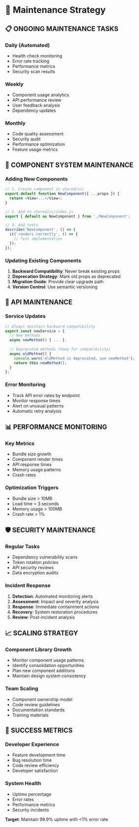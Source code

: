 # 🔧 Maintenance Strategy

## 📋 **ONGOING MAINTENANCE TASKS**

### **Daily (Automated)**
- Health check monitoring
- Error rate tracking
- Performance metrics
- Security scan results

### **Weekly**
- Component usage analytics
- API performance review
- User feedback analysis
- Dependency updates

### **Monthly**
- Code quality assessment
- Security audit
- Performance optimization
- Feature usage metrics

## 🎯 **COMPONENT SYSTEM MAINTENANCE**

### **Adding New Components**
```javascript
// 1. Create component in shared/ui/
export default function NewComponent({ ...props }) {
  return <View>...</View>;
}

// 2. Add to shared/ui/index.js
export { default as NewComponent } from './NewComponent';

// 3. Add tests
describe('NewComponent', () => {
  it('renders correctly', () => {
    // Test implementation
  });
});
```

### **Updating Existing Components**
1. **Backward Compatibility**: Never break existing props
2. **Deprecation Strategy**: Mark old props as deprecated
3. **Migration Guide**: Provide clear upgrade path
4. **Version Control**: Use semantic versioning

## 🔄 **API MAINTENANCE**

### **Service Updates**
```javascript
// Always maintain backward compatibility
export const newService = {
  // New methods
  async newMethod() { ... },
  
  // Deprecated methods (keep for compatibility)
  async oldMethod() {
    console.warn('oldMethod is deprecated, use newMethod');
    return this.newMethod();
  }
};
```

### **Error Monitoring**
- Track API error rates by endpoint
- Monitor response times
- Alert on unusual patterns
- Automatic retry analysis

## 📊 **PERFORMANCE MONITORING**

### **Key Metrics**
- Bundle size growth
- Component render times
- API response times
- Memory usage patterns
- Crash rates

### **Optimization Triggers**
- Bundle size > 10MB
- Load time > 3 seconds
- Memory usage > 100MB
- Crash rate > 1%

## 🛡️ **SECURITY MAINTENANCE**

### **Regular Tasks**
- Dependency vulnerability scans
- Token rotation policies
- API security reviews
- Data encryption audits

### **Incident Response**
1. **Detection**: Automated monitoring alerts
2. **Assessment**: Impact and severity analysis
3. **Response**: Immediate containment actions
4. **Recovery**: System restoration procedures
5. **Review**: Post-incident analysis

## 📈 **SCALING STRATEGY**

### **Component Library Growth**
- Monitor component usage patterns
- Identify consolidation opportunities
- Plan new component additions
- Maintain design system consistency

### **Team Scaling**
- Component ownership model
- Code review guidelines
- Documentation standards
- Training materials

## 🎊 **SUCCESS METRICS**

### **Developer Experience**
- Feature development time
- Bug resolution time
- Code review efficiency
- Developer satisfaction

### **System Health**
- Uptime percentage
- Error rates
- Performance metrics
- Security incidents

**Target**: Maintain 99.9% uptime with <1% error rate